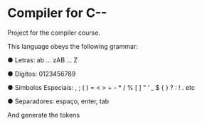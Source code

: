 # Compiler for C--

Project for the compiler course.

This language obeys the following grammar:

● Letras: ab ... zAB ... Z

● Dígitos: 0123456789

● Símbolos Especiais: , ; ( ) = < > + - * / % [ ] “ ‘ _ $ { } ? : ! . etc

● Separadores: espaço, enter, tab

And generate the tokens
